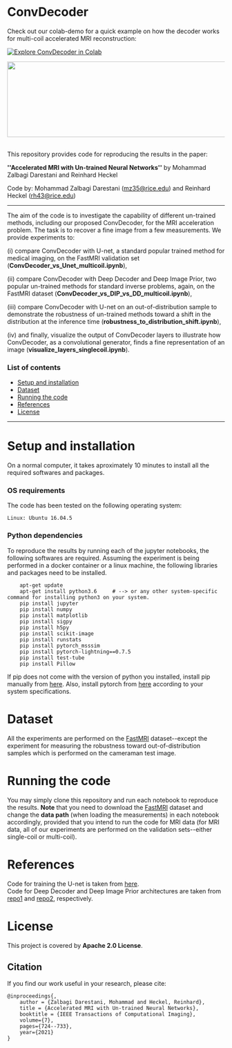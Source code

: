 # ConvDecoder

Check out our colab-demo for a quick example on how the decoder works for multi-coil accelerated MRI reconstruction:

[![Explore ConvDecoder in Colab](https://colab.research.google.com/assets/colab-badge.svg)](https://colab.research.google.com/drive/1xu_NS6ClikkOM1TTPL7EDqOjQZCvCvlL#offline=true&sandboxMode=true)<br>


<p align="center"><img src="./ConvDecoder_architecture/ConvDecoder.JPG" width="650" height="175"></p>

<br>
This repository provides code for reproducing the results in the paper:

**''Accelerated MRI with Un-trained Neural Networks''** by Mohammad Zalbagi Darestani and Reinhard Heckel

Code by: Mohammad Zalbagi Darestani (mz35@rice.edu) and Reinhard Heckel (rh43@rice.edu)
***

The aim of the code is to investigate the capability of different un-trained methods, including our proposed ConvDecoder, for the MRI acceleration problem. The task is to recover a fine image from a few measurements. We provide experiments to:

(i) compare ConvDecoder with U-net, a standard popular trained method for medical imaging, on the FastMRI validation set (**ConvDecoder_vs_Unet_multicoil.ipynb**), 

(ii) compare ConvDecoder with Deep Decoder and Deep Image Prior, two popular un-trained methods for standard inverse problems, again, on the FastMRI dataset (**ConvDecoder_vs_DIP_vs_DD_multicoil.ipynb**),

(iii) compare ConvDecoder with U-net on an out-of-distribution sample to demonstrate the robustness of un-trained methods toward a shift in the distribution at the inference time (**robustness_to_distribution_shift.ipynb**), 

(iv) and finally, visualize the output of ConvDecoder layers to illustrate how ConvDecoder, as a convolutional generator, finds a fine representation of an image (**visualize_layers_singlecoil.ipynb**).

### List of contents
* [Setup and installation](#Setup-and-installation) <br>
* [Dataset](#Dataset) <br>
* [Running the code](#Running-the-code) <br>
* [References](#References) <br>
* [License](#License)
***

# Setup and installation
On a normal computer, it takes aproximately 10 minutes to install all the required softwares and packages.

### OS requirements
The code has been tested on the following operating system:

	Linux: Ubuntu 16.04.5

### Python dependencies
To reproduce the results by running each of the jupyter notebooks, the following softwares are required. Assuming the experiment is being performed in a docker container or a linux machine, the following libraries and packages need to be installed.

        apt-get update
        apt-get install python3.6     # --> or any other system-specific command for installing python3 on your system.
		pip install jupyter
		pip install numpy
		pip install matplotlib
		pip install sigpy
		pip install h5py
		pip install scikit-image
		pip install runstats
		pip install pytorch_msssim
		pip install pytorch-lightning==0.7.5
		pip install test-tube
		pip install Pillow
		
If pip does not come with the version of python you installed, install pip manually from [here](https://ehmatthes.github.io/pcc/chapter_12/installing_pip.html). Also, install pytorch from [here](https://pytorch.org/) according to your system specifications. 

# Dataset
All the experiments are performed on the [FastMRI](https://fastmri.org/dataset) dataset--except the experiment for measuring the robustness toward out-of-distribution samples which is performed on the cameraman test image.

# Running the code
You may simply clone this repository and run each notebook to reproduce the results. **Note** that you need to download the [FastMRI](https://fastmri.org/dataset) dataset and change the **data path** (when loading the measurements) in each notebook accordingly, provided that you intend to run the code for MRI data (for MRI data, all of our experiments are performed on the validation sets--either single-coil or multi-coil).

# References
Code for training the U-net is taken from [here](https://github.com/facebookresearch/fastMRI/tree/master/models/unet). <br>
Code for Deep Decoder and Deep Image Prior architectures are taken from [repo1](https://github.com/reinhardh/supplement_deep_decoder) and [repo2](https://github.com/DmitryUlyanov/deep-image-prior), respectively.

# License
This project is covered by **Apache 2.0 License**.

## Citation
If you find our work useful in your research, please cite:
```
@inproceedings{,
    author = {Zalbagi Darestani, Mohammad and Heckel, Reinhard},
    title = {Accelerated MRI with Un-trained Neural Networks},
    booktitle = {IEEE Transactions of Computational Imaging},
    volume={7},
    pages={724--733},
    year={2021}
}
```
